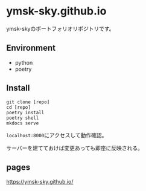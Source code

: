 # ymsk-sky.github.io

ymsk-skyのポートフォリオリポジトリです。

## Environment

- python
- poetry

## Install

```
git clone [repo]
cd [repo]
poetry install
poetry shell
mkdocs serve
```

`localhost:8000`にアクセスして動作確認。

サーバーを建てておけば変更あっても即座に反映される。

## pages

https://ymsk-sky.github.io/
